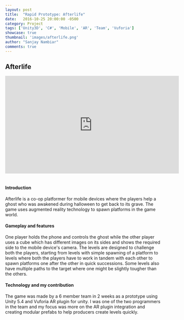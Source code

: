 ```yaml
---
layout: post
title:  "Rapid Prototype: Afterlife"
date:   2016-10-25 20:00:00 -0500
category: Project
tags: ['Unity3D', 'C#', 'Mobile', 'AR', 'Team', 'Vuforia']
showcase: true
thumbnail: 'images/afterlife.png'
author: "Sanjay Nambiar"
comments: true
---
```


## Afterlife

<div class='embed-container'>
	<iframe width="560" height="315" src="https://www.youtube.com/embed/gA7iiJ4ee-c" frameborder="0" allowfullscreen></iframe>
</div>
<br/>

#### Introduction
Afterlife is a co-op platformer for mobile devices where the players help a ghost who was awakened during halloween to get back to its grave.
The game uses augmented reality technology to spawn platforms in the game world. 

#### Gameplay and features
One player holds the phone and controls the ghost while the other player uses a cube which has different images on its sides and shows the
required side to the mobile device's camera. The levels are designed to challenge both the players, starting from levels with simple spawning
of a platform to levels where both the players have to work in tandem with each other to spawn platforms one after the other in quick successions.
Some levels also have multiple paths to the target where one might be slightly tougher than the others.

#### Technology and my contribution
The game was made by a 6 member team in 2 weeks as a prototype using Unity 5.4 and Vuforia AR plugin for unity. I was one of the two programmers
in the team and my focus was more on the AR plugin integration and creating modular prefabs to help producers create levels quickly.
